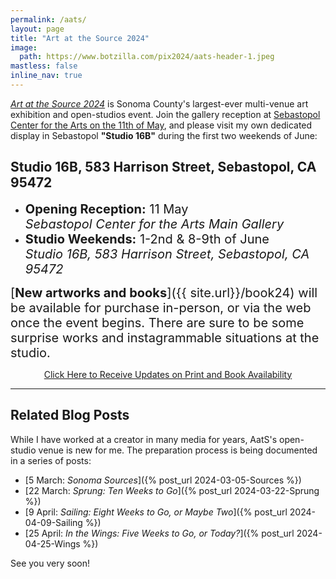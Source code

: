 ```yaml
---
permalink: /aats/
layout: page
title: "Art at the Source 2024"
image:
  path: https://www.botzilla.com/pix2024/aats-header-1.jpeg
mastless: false
inline_nav: true
---
```


[_Art at the Source 2024_](https://www.artatthesource.org/) is Sonoma County's largest-ever multi-venue art exhibition and open-studios event. Join the gallery reception at [Sebastopol Center for the Arts on the 11th of May](https://www.sebarts.org/), and please visit my own dedicated display in Sebastopol <b>"Studio 16B"</b> during the first two weekends of June:

## Studio 16B, 583 Harrison Street, Sebastopol, CA 95472

* <span style="font-size:20px">**Opening Reception:** 11 May<br/>_Sebastopol Center for the Arts Main Gallery_</span>
* <span style="font-size:20px">**Studio Weekends:** 1-2nd & 8-9th of June<br/>_Studio 16B, 583 Harrison Street, Sebastopol, CA 95472_</span>

<span style="font-size:20px">[**New artworks and books**]({{ site.url}}/book24) will be available for purchase in-person, or via the web once the event begins. There are sure to be some surprise works and instagrammable situations at the studio.</span>

<center>
<a class="btn btn--inverse btn--large" href="mailto:kevin+aats@vumondo.com?subject=Updates%20on%20Books%20and%20Prints&body=Please%20keep%20me%20informed%20of%20updates%20on%20sales%20availability%20of%20your%20books%20and%20prints%20related%20to%20AATS%202024">Click Here to Receive Updates on Print and Book Availability</a>
</center>

<hr/>

## Related Blog Posts

While I have worked at a creator in many media for years, AatS's open-studio venue is new for me. The preparation process is being documented in a series of posts:

* [5 March: _Sonoma Sources_]({% post_url 2024-03-05-Sources %})
* [22 March: _Sprung: Ten Weeks to Go_]({% post_url 2024-03-22-Sprung %})
* [9 April: _Sailing: Eight Weeks to Go, or Maybe Two_]({% post_url 2024-04-09-Sailing %})
* [25 April: _In the Wings: Five Weeks to Go, or Today?_]({% post_url 2024-04-25-Wings %})

See you very soon!

<!--
<figure class="align-center">
<img src="https://www.botzilla.com/pix2024/Bjorke-AATS-BizCard-sRGB-web.jpg">
<figcaption>(As seen in the AatS catalog)</figcaption>
</figure>

<figure class="align-center">
<a href="{{ site.url}}/book24"><img src="https://www.botzilla.com/pix2024/author-promo-card.jpg"></a>
<figcaption>Click <a href="{{ site.url}}/book24">here</a> for book info</figcaption>
</figure>

-->